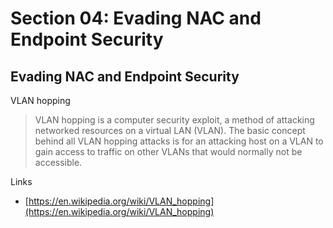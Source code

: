 # Section 04: Evading NAC and Endpoint Security

## Evading NAC and Endpoint Security
VLAN hopping
> VLAN hopping is a computer security exploit, a method of attacking networked resources on a virtual LAN (VLAN).
> The basic concept behind all VLAN hopping attacks is for an attacking host on a VLAN to gain access to traffic on other VLANs that would normally not be accessible.

Links
- [https://en.wikipedia.org/wiki/VLAN_hopping](https://en.wikipedia.org/wiki/VLAN_hopping)
